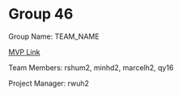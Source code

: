 # Group 46
Group Name: TEAM_NAME

[MVP Link](https://docs.google.com/document/d/1DTXm3-yFKkEdYg_4LFe_g-VaZV20hCuUcJD_9QvPpfk/edit?usp=sharing)

Team Members: rshum2, minhd2,	marcelh2,	qy16

Project Manager: rwuh2

